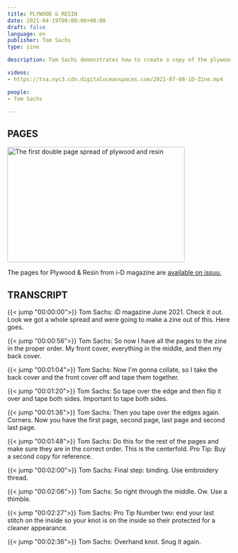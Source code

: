 ```yaml
---
title: PLYWOOD & RESIN
date: 2021-04-19T00:00:00+00:00
draft: false
language: en
publisher: Tom Sachs
type: zine

description: Tom Sachs demonstrates how to create a copy of the plywood and resin zine.

videos:
- https://tsa.nyc3.cdn.digitaloceanspaces.com/2021-07-08-iD-Zine.mp4

people:
- Tom Sachs

---
```


## PAGES

<a href="https://issuu.com/thaddaeusropac/docs/2021-tom_sachs-i-d_summer-low_res"><img class="pure-img" src="https://tsa.nyc3.cdn.digitaloceanspaces.com/2021-04-19-plywood-and-resin.webp" alt="The first double page spread of plywood and resin" width="400" height="260"></a>

The pages for Plywood & Resin from i-D magazine are [available on issuu.](https://issuu.com/thaddaeusropac/docs/2021-tom_sachs-i-d_summer-low_res)

## TRANSCRIPT

{{< jump "00:00:00">}} Tom Sachs: iD magazine June 2021. Check it out. Look we got a whole spread and were going to make a zine out of this. Here goes.

{{< jump "00:00:56">}} Tom Sachs: So now I have all the pages to the zine in the proper order. My front cover, everything in the middle, and then my back cover.

{{< jump "00:01:04">}} Tom Sachs: Now I'm gonna collate, so I take the back cover and the front cover off and tape them together.

{{< jump "00:01:20">}} Tom Sachs: So tape over the edge and then flip it over and tape both sides. Important to tape both sides.

{{< jump "00:01:36">}} Tom Sachs: Then you tape over the edges again. Corners. Now you have the first page, second page, last page and second last page.

{{< jump "00:01:48">}} Tom Sachs: Do this for the rest of the pages and make sure they are in the correct order. This is the centerfold. Pro Tip: Buy a second copy for reference.

{{< jump "00:02:00">}} Tom Sachs: Final step: binding. Use embroidery thread.

{{< jump "00:02:06">}} Tom Sachs: So right through the middle. Ow. Use a thimble.

{{< jump "00:02:27">}} Tom Sachs: Pro Tip Number two: end your last stitch on the inside so your knot is on the inside so their protected for a cleaner appearance.

{{< jump "00:02:36">}} Tom Sachs: Overhand knot. Snug it again.




